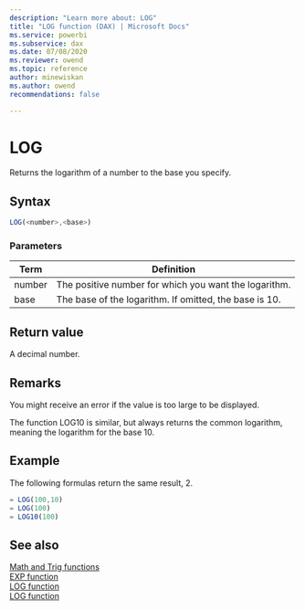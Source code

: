 ```yaml
---
description: "Learn more about: LOG"
title: "LOG function (DAX) | Microsoft Docs"
ms.service: powerbi 
ms.subservice: dax 
ms.date: 07/08/2020
ms.reviewer: owend
ms.topic: reference
author: minewiskan
ms.author: owend 
recommendations: false

---
```

# LOG

Returns the logarithm of a number to the base you specify.  
  
## Syntax  
  
```js
LOG(<number>,<base>)  
```
  
### Parameters  
  
|Term|Definition|  
|--------|--------------|  
|number|The positive number for which you want the logarithm.|  
|base|The base of the logarithm. If omitted, the base is 10.|  
  
## Return value

A decimal number.  
  
## Remarks

You might receive an error if the value is too large to be displayed.  
  
The function LOG10 is similar, but always returns the common logarithm, meaning the logarithm for the base 10.  
  
## Example

The following formulas return the same result, 2.  
  
```js
= LOG(100,10)  
= LOG(100)  
= LOG10(100)  
```
  
## See also

[Math and Trig functions](math-and-trig-functions-dax.md)  
[EXP function](exp-function-dax.md)  
[LOG function](log-function-dax.md)  
[LOG function](log-function-dax.md)  
